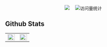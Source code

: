 <div align="center">
  <img src="https://img.shields.io/badge/做对的事情-把事情做对-red" />&emsp;
  <img src="https://komarev.com/ghpvc/?username=yhangf&label=Views&color=orange&style=flat" alt="访问量统计" />
</div>

## Github Stats 
<table>
  <tr>
    <td valign="top" width="50%">
      <img src="https://github-readme-stats.vercel.app/api?username=yhangf&theme=radical&hide_title=false" align="left" style="width: 100%" />
    </td>
    <td valign="top" width="50%">
      <img src="https://github-readme-stats.vercel.app/api/top-langs/?username=yhangf&hide_title=true&layout=compact&theme=radical" align="left" style="width: 100%" />
    </td>
  </tr>
</table>

<!--
<table><tr><td valign="top" width="50%">
<img src="https://github-readme-stats.vercel.app/api?username=yhangf&show_icons=true&count_private=true&hide_border=true" align="left" style="width: 100%" />
</td><td valign="top" width="50%">
<img src="https://github-readme-stats.vercel.app/api/top-langs/?username=yhangf&hide_border=true&layout=compact" align="left" style="width: 100%" />
</td></tr></table>  
<br/>
-->

